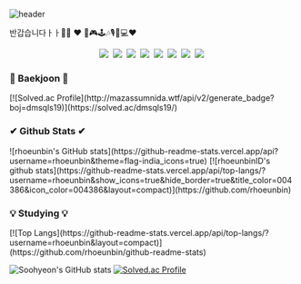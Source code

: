 
![header](https://capsule-render.vercel.app/api?type=soft&color=auto&height=150&section=header&text=EunBinRho&fontSize=70&animation=twinkling)

반갑습니다ㅏㅏ🤭🤭
❤ 🎨🎮🕹🎶🎙🎹💻❤
<!--
**rhoeunbin/rhoeunbin** is a ✨ _special_ ✨ repository because its `README.md` (this file) appears on your GitHub profile.

Here are some ideas to get you started:

- 🔭 I’m currently working on ...
- 🌱 I’m currently learning ...
- 👯 I’m looking to collaborate on ...
- 🤔 I’m looking for help with ...
- 💬 Ask me about ...
- 📫 How to reach me: ...
- 😄 Pronouns: ...
- ⚡ Fun fact: ...
-->
<p align="center">
  <img src="https://img.shields.io/badge/Visual-Studio-5C2D91?style=flat-square&logo=Visual-Studio&logoColor=white"/></a>&nbsp 
  <img src="https://img.shields.io/badge/Java-007396?style=flat-square&logo=Java&logoColor=white"/></a>&nbsp 
  <img src="https://img.shields.io/badge/JavaScript-F7DF1E?style=flat-square&logo=JavaScript&logoColor=white"/></a>&nbsp 
  <img src="https://img.shields.io/badge/JSON-000000?style=flat-square&logo=JSON&logoColor=white"/></a>&nbsp 
  <img src="https://img.shields.io/badge/HTML5-E34F26?style=flat-square&logo=HTML5&logoColor=white"/></a>&nbsp 
  <img src="https://img.shields.io/badge/MySQL-4479A1?style=flat-square&logo=MySQL&logoColor=white"/></a>&nbsp 
  <img src="https://img.shields.io/badge/Python-3776AB?style=flat-square&logo=Python&logoColor=white"/></a>&nbsp 
  <img src="https://img.shields.io/badge/Windows-0078D6?style=flat-square&logo=Windows&logoColor=white"/></a>&nbsp 
</p>

<h3>📝 Baekjoon 📝</h3>
[![Solved.ac Profile](http://mazassumnida.wtf/api/v2/generate_badge?boj=dmsqls19)](https://solved.ac/dmsqls19/)


<h3>✔ Github Stats ✔ </h3> 
![rhoeunbin's GitHub stats](https://github-readme-stats.vercel.app/api?username=rhoeunbin&theme=flag-india_icons=true)
[![rhoeunbinID's github stats](https://github-readme-stats.vercel.app/api/top-langs/?username=rhoeunbin&show_icons=true&hide_border=true&title_color=004386&icon_color=004386&layout=compact)](https://github.com/rhoeunbin)

<h3>💡 Studying 💡</h3>
[![Top Langs](https://github-readme-stats.vercel.app/api/top-langs/?username=rhoeunbin&layout=compact)](https://github.com/rhoeunbin/github-readme-stats)


![Soohyeon's GitHub stats](https://github-readme-stats.vercel.app/api?username=kim-soohyeon&show_icons=true&theme=radical)
[![Solved.ac Profile](http://mazassumnida.wtf/api/v2/generate_badge?boj=rlatngus1691)](https://solved.ac/rlatngus1691/)
